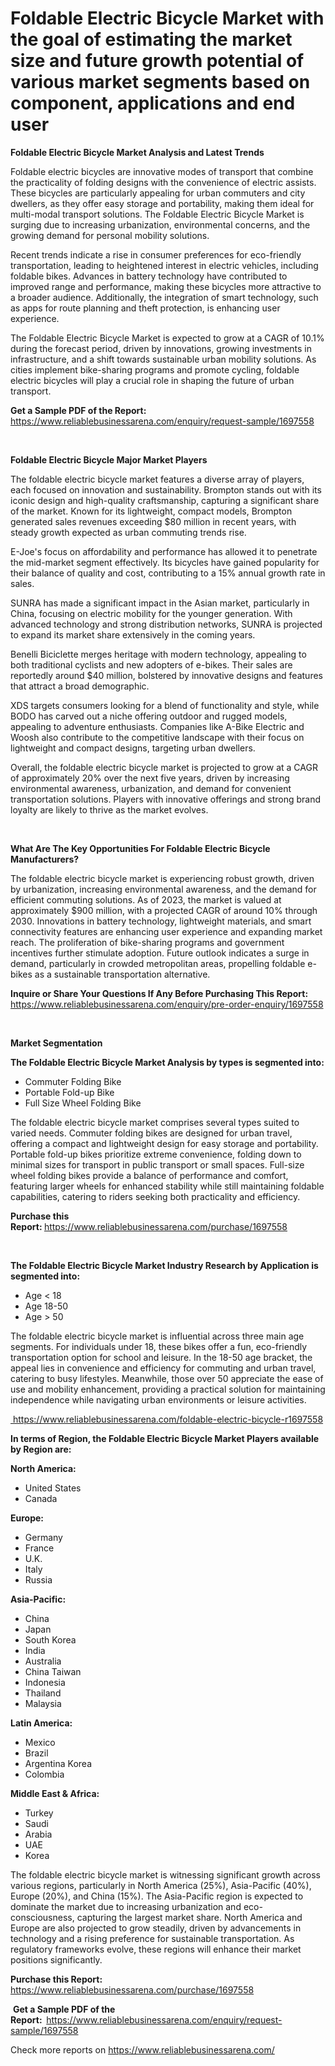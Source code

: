 <p><h1>Foldable Electric Bicycle Market with the goal of estimating the market size and future growth potential of various market segments based on component, applications and end user</h1></p><p><strong>Foldable Electric Bicycle Market Analysis and Latest Trends</strong></p>
<p><p>Foldable electric bicycles are innovative modes of transport that combine the practicality of folding designs with the convenience of electric assists. These bicycles are particularly appealing for urban commuters and city dwellers, as they offer easy storage and portability, making them ideal for multi-modal transport solutions. The Foldable Electric Bicycle Market is surging due to increasing urbanization, environmental concerns, and the growing demand for personal mobility solutions.</p><p>Recent trends indicate a rise in consumer preferences for eco-friendly transportation, leading to heightened interest in electric vehicles, including foldable bikes. Advances in battery technology have contributed to improved range and performance, making these bicycles more attractive to a broader audience. Additionally, the integration of smart technology, such as apps for route planning and theft protection, is enhancing user experience.</p><p>The Foldable Electric Bicycle Market is expected to grow at a CAGR of 10.1% during the forecast period, driven by innovations, growing investments in infrastructure, and a shift towards sustainable urban mobility solutions. As cities implement bike-sharing programs and promote cycling, foldable electric bicycles will play a crucial role in shaping the future of urban transport.</p></p>
<p><strong>Get a Sample PDF of the Report:&nbsp;</strong> <a href="https://www.reliablebusinessarena.com/enquiry/request-sample/1697558?utm_campaign=3121&utm_medium=2&utm_source=Github&utm_content=ia&utm_term=24032025&utm_id=foldable-electric-bicycle">https://www.reliablebusinessarena.com/enquiry/request-sample/1697558</a></p>
<p>&nbsp;</p>
<p><strong>Foldable Electric Bicycle Major Market Players</strong></p>
<p><p>The foldable electric bicycle market features a diverse array of players, each focused on innovation and sustainability. Brompton stands out with its iconic design and high-quality craftsmanship, capturing a significant share of the market. Known for its lightweight, compact models, Brompton generated sales revenues exceeding $80 million in recent years, with steady growth expected as urban commuting trends rise.</p><p>E-Joe's focus on affordability and performance has allowed it to penetrate the mid-market segment effectively. Its bicycles have gained popularity for their balance of quality and cost, contributing to a 15% annual growth rate in sales.</p><p>SUNRA has made a significant impact in the Asian market, particularly in China, focusing on electric mobility for the younger generation. With advanced technology and strong distribution networks, SUNRA is projected to expand its market share extensively in the coming years.</p><p>Benelli Biciclette merges heritage with modern technology, appealing to both traditional cyclists and new adopters of e-bikes. Their sales are reportedly around $40 million, bolstered by innovative designs and features that attract a broad demographic.</p><p>XDS targets consumers looking for a blend of functionality and style, while BODO has carved out a niche offering outdoor and rugged models, appealing to adventure enthusiasts. Companies like A-Bike Electric and Woosh also contribute to the competitive landscape with their focus on lightweight and compact designs, targeting urban dwellers.</p><p>Overall, the foldable electric bicycle market is projected to grow at a CAGR of approximately 20% over the next five years, driven by increasing environmental awareness, urbanization, and demand for convenient transportation solutions. Players with innovative offerings and strong brand loyalty are likely to thrive as the market evolves.</p></p>
<p>&nbsp;</p>
<p><strong>What Are The Key Opportunities For Foldable Electric Bicycle Manufacturers?</strong></p>
<p><p>The foldable electric bicycle market is experiencing robust growth, driven by urbanization, increasing environmental awareness, and the demand for efficient commuting solutions. As of 2023, the market is valued at approximately $900 million, with a projected CAGR of around 10% through 2030. Innovations in battery technology, lightweight materials, and smart connectivity features are enhancing user experience and expanding market reach. The proliferation of bike-sharing programs and government incentives further stimulate adoption. Future outlook indicates a surge in demand, particularly in crowded metropolitan areas, propelling foldable e-bikes as a sustainable transportation alternative.</p></p>
<p><strong>Inquire or Share Your Questions If Any Before Purchasing This Report:</strong> <a href="https://www.reliablebusinessarena.com/enquiry/pre-order-enquiry/1697558?utm_campaign=3121&utm_medium=2&utm_source=Github&utm_content=ia&utm_term=24032025&utm_id=foldable-electric-bicycle">https://www.reliablebusinessarena.com/enquiry/pre-order-enquiry/1697558</a></p>
<p>&nbsp;</p>
<p><strong>Market Segmentation</strong></p>
<p><strong>The Foldable Electric Bicycle Market Analysis by types is segmented into:</strong></p>
<p><ul><li>Commuter Folding Bike</li><li>Portable Fold-up Bike</li><li>Full Size Wheel Folding Bike</li></ul></p>
<p><p>The foldable electric bicycle market comprises several types suited to varied needs. Commuter folding bikes are designed for urban travel, offering a compact and lightweight design for easy storage and portability. Portable fold-up bikes prioritize extreme convenience, folding down to minimal sizes for transport in public transport or small spaces. Full-size wheel folding bikes provide a balance of performance and comfort, featuring larger wheels for enhanced stability while still maintaining foldable capabilities, catering to riders seeking both practicality and efficiency.</p></p>
<p><strong>Purchase this Report:&nbsp;</strong><a href="https://www.reliablebusinessarena.com/purchase/1697558?utm_campaign=3121&utm_medium=2&utm_source=Github&utm_content=ia&utm_term=24032025&utm_id=foldable-electric-bicycle">https://www.reliablebusinessarena.com/purchase/1697558</a></p>
<p>&nbsp;</p>
<p><strong>The Foldable Electric Bicycle Market Industry Research by Application is segmented into:</strong></p>
<p><ul><li>Age < 18</li><li>Age 18-50</li><li>Age > 50</li></ul></p>
<p><p>The foldable electric bicycle market is influential across three main age segments. For individuals under 18, these bikes offer a fun, eco-friendly transportation option for school and leisure. In the 18-50 age bracket, the appeal lies in convenience and efficiency for commuting and urban travel, catering to busy lifestyles. Meanwhile, those over 50 appreciate the ease of use and mobility enhancement, providing a practical solution for maintaining independence while navigating urban environments or leisure activities.</p></p>
<p><a href="https://www.reliablebusinessarena.com/foldable-electric-bicycle-r1697558?utm_campaign=3121&utm_medium=2&utm_source=Github&utm_content=ia&utm_term=24032025&utm_id=foldable-electric-bicycle">&nbsp;https://www.reliablebusinessarena.com/foldable-electric-bicycle-r1697558</a></p>
<p><strong>In terms of Region, the Foldable Electric Bicycle Market Players available by Region are:</strong></p>
<p>
    <p> <strong> North America: </strong>
        <ul>
            <li>United States</li>
            <li>Canada</li>
        </ul>
        </p> 
    <p> <strong> Europe: </strong>
        <ul>
            <li>Germany</li>
            <li>France</li>
            <li>U.K.</li>
            <li>Italy</li>
            <li>Russia</li>
        </ul>
        </p> 
    <p> <strong> Asia-Pacific: </strong>
        <ul>
            <li>China</li>
            <li>Japan</li>
            <li>South Korea</li>
            <li>India</li>
            <li>Australia</li>
            <li>China Taiwan</li>
            <li>Indonesia</li>
            <li>Thailand</li>
            <li>Malaysia</li>
        </ul>
        </p> 
    <p> <strong> Latin America: </strong>
        <ul>
            <li>Mexico</li>
            <li>Brazil</li>
            <li>Argentina Korea</li>
            <li>Colombia</li>
        </ul>
        </p> 
    <p> <strong> Middle East & Africa: </strong>
        <ul>
            <li>Turkey</li>
            <li>Saudi</li>
            <li>Arabia</li>
            <li>UAE</li>
            <li>Korea</li>
        </ul>
    </p>
    </p>
<p><p>The foldable electric bicycle market is witnessing significant growth across various regions, particularly in North America (25%), Asia-Pacific (40%), Europe (20%), and China (15%). The Asia-Pacific region is expected to dominate the market due to increasing urbanization and eco-consciousness, capturing the largest market share. North America and Europe are also projected to grow steadily, driven by advancements in technology and a rising preference for sustainable transportation. As regulatory frameworks evolve, these regions will enhance their market positions significantly.</p></p>
<p><strong>Purchase this Report: </strong><a href="https://www.reliablebusinessarena.com/purchase/1697558?utm_campaign=3121&utm_medium=2&utm_source=Github&utm_content=ia&utm_term=24032025&utm_id=foldable-electric-bicycle">https://www.reliablebusinessarena.com/purchase/1697558</a></p>
<p>&nbsp;<strong>Get a Sample PDF of the Report:&nbsp;&nbsp;</strong><a href="https://www.reliablebusinessarena.com/enquiry/request-sample/1697558?utm_campaign=3121&utm_medium=2&utm_source=Github&utm_content=ia&utm_term=24032025&utm_id=foldable-electric-bicycle">https://www.reliablebusinessarena.com/enquiry/request-sample/1697558</a></p>
<p><strong></strong></p>
<p>Check more reports on <a href="https://www.reliablebusinessarena.com/?utm_campaign=3121&utm_medium=2&utm_source=Github&utm_content=ia&utm_term=24032025&utm_id=foldable-electric-bicycle">https://www.reliablebusinessarena.com/</a></p>